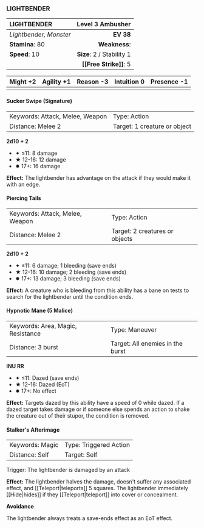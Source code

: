 ### LIGHTBENDER

| LIGHTBENDER            |      **Level 3 Ambusher** |
| :--------------------- | ------------------------: |
| *Lightbender, Monster* |                 **EV 38** |
| **Stamina**: 80        |             **Weakness**: |
| **Speed**: 10          | **Size**: 2 / Stability 1 |
|                        |    **[[Free Strike]]**: 5 |

| **Might** +2 | **Agility** +1 | **Reason** -3 | **Intuition** 0 | **Presence** -1 |
| ------------ | -------------- | ------------- | --------------- | --------------- |
|              |                |               |                 |                 |

#### Sucker Swipe (Signature)

|                                 |                              |
| :------------------------------ | :--------------------------- |
| Keywords: Attack, Melee, Weapon | Type: Action                 |
| Distance: Melee 2               | Target: 1 creature or object |

**2d10 + 2**

- ✦ ≤11: 8 damage
- ★ 12-16: 12 damage
- ✸ 17+: 16 damage

**Effect:** The lightbender has advantage on the attack if they would make it with an edge.

#### Piercing Tails

|                                 |                                |
| :------------------------------ | :----------------------------- |
| Keywords: Attack, Melee, Weapon | Type: Action                   |
| Distance: Melee 2               | Target: 2 creatures or objects |

**2d10 + 2**

- ✦ ≤11: 6 damage; 1 bleeding (save ends)
- ★ 12-16: 10 damage; 2 bleeding (save ends)
- ✸ 17+: 13 damage; 3 bleeding (save ends)

**Effect:** A creature who is bleeding from this ability has a bane on tests to search for the lightbender until the condition ends.

#### Hypnotic Mane (5 Malice)

|                                   |                                  |
| :-------------------------------- | :------------------------------- |
| Keywords: Area, Magic, Resistance | Type: Maneuver                   |
| Distance: 3 burst                 | Target: All enemies in the burst |

**INU RR**

- ✦ ≤11: Dazed (save ends)
- ★ 12-16: Dazed (EoT)
- ✸ 17+: No effect

**Effect:** Targets dazed by this ability have a speed of 0 while dazed. If a dazed target takes damage or if someone else spends an action to shake the creature out of their stupor, the condition is removed.

#### Stalker's Afterimage

|                 |                        |
| :-------------- | :--------------------- |
| Keywords: Magic | Type: Triggered Action |
| Distance: Self  | Target: Self           |

Trigger: The lightbender is damaged by an attack

**Effect:** The lightbender halves the damage, doesn't suffer any associated effect, and [[Teleport|teleports]] 5 squares. The lightbender immediately [[Hide|hides]] if they [[Teleport|teleport]] into cover or concealment.

**Avoidance**

The lightbender always treats a save-ends effect as an EoT effect.
